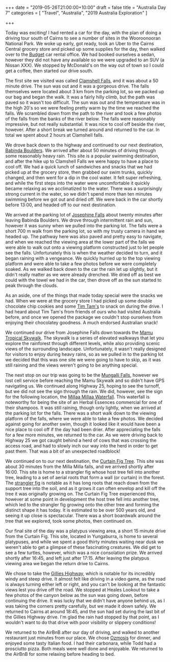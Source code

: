 +++
date = "2019-05-26T21:00:00+10:00"
draft = false
title = "Australia Day 7"
categories = [ "Travel", "Australia", "2019 Australia Exploration" ]

+++

Today was exciting! I had rented a car for the day, with the plan of doing a driving tour south of Cairns to see a number of sites in the Wooroonooran National Park. We woke up early, got ready, took an Uber to the Cairns Central grocery store and picked up some supplies for the day, then walked over to the [Budget](https://goo.gl/maps/t5VwGHzfHXn4Rzew7) car rental office. We had booked ourselves a sedan, however they did not have any available so we were upgraded to an SUV (a Nissan XXX). We stopped by McDonald's on the way out of town so I could get a coffee, then started our drive south.

The first site we visited was called [Clamshell Falls](https://en.wikipedia.org/wiki/Clamshell_Falls), and it was about a 50 minute drive. The sun was out and it was a gorgeous drive. The falls themselves were located about 3 km from the parking lot, so we packed up our bag and began the walk. It was a fairly hilly climb, but the path was paved so it wasn't too difficult. The sun was out and the temperature was in the high 20's so we were feeling pretty warm by the time we reached the falls. We scrambled down from the path to the river and took a few photos of the falls from the banks of the river below. The falls were reasonably impressive, but not really substantial. It was nice to cool off beside the river, however. After a short break we turned around and returned to the car. In total we spent about 2 hours at Clamshell falls.

We drove back down to the highway and continued to our next destination, [Babinda Boulders](https://www.cairns.qld.gov.au/facilities-sport-leisure/parks/babinda-boulders). We arrived after about 50 minutes of driving through some reasonably heavy rain. This site is a popular swimming destination, and after the hike up to Clamshell Falls we were happy to have a place to cool off. We had a quick lunch of sandwiches and snacks that we had picked up at the grocery store, then grabbed our swim trunks, quickly changed, and then went for a dip in the cool water. It felt super refreshing, and while the first steps into the water were uncomfortable it quickly became relaxing as we acclimatized to the water. There was a surprisingly strong current in the water, so we didn't spend more than ten minutes swimming before we got out and dried off. We were back in the car shortly before 13:00, and headed off to our next destination.

We arrived at the parking lot of [Josephine Falls](https://parks.des.qld.gov.au/parks/wooroonooran-josephine-falls/) about twenty minutes after leaving Babinda Boulders. We drove through intermittent rain and sun, however it was sunny when we pulled into the parking lot. The falls were a short 700 m walk from the parking lot, so with my trusty camera in hand we headed up. The pathway here was also paved and pretty easy to navigate, and when we reached the viewing area at the lower part of the falls we were able to walk out onto a viewing platform constructed just to let people see the falls. Unfortunately this is when the weather decided to turn, and it began raining with a vengeance. We quickly hurried up to the top viewing platform and were able to take a few photos before we were completely soaked. As we walked back down to the car the rain let up slightly, but it didn't really matter as we were already drenched. We dried off as best we could with the towel we had in the car, then drove off as the sun started to peak through the clouds.

As an aside, one of the things that made today special were the snacks we had. When we were at the grocery store I had picked up some double chocolate chip cookies and some [Tim Tam's](https://en.wikipedia.org/wiki/Tim_Tam) to snack on during the drive. I had heard about Tim Tam's from friends of ours who had visited Australia before, and once we opened the package we couldn't stop ourselves from enjoying their chocolatey goodness. A much endorsed Australian snack!

We continued our drive from Josephine Falls down towards the [Mamu Tropical Skywalk](https://mamutropicalskywalk.com.au/). The skywalk is a series of elevated walkways that let you explore the rainforest through different levels, while also providing scenic views of the surrounding landscape. Unfortunately, it wasn't really designed for visitors to enjoy during heavy rains, so as we pulled in to the parking lot we decided that this was one site we were going to have to skip, as it was still raining and the views weren't going to be anything special.

The next stop on our trip was going to be the [Mungalli Falls](https://www.world-of-waterfalls.com/waterfalls/australia-mungalli-falls/), however we lost cell service before reaching the Mamu Skywalk and so didn't have GPS navigating us. We continued along Highway 25, hoping to see the turnoff, but we did not see the sign through the rain. We did, however, see the sign for the following location, the [Millaa Millaa Waterfall](https://www.queensland.com/en-au/attraction/millaa-millaa-falls). This waterfall is noteworthy for being the site of an Herbal Essences commercial for one of their shampoos. It was still raining, though only lightly, when we arrived at the parking lot for the falls. There was a short walk down to the viewing platform of the falls, where we were able to take a few photos. We decided against going for another swim, though it looked like it would have been a nice place to cool off if the day had been drier. After appreciating the falls for a few more minutes, we returned to the car. As we were driving back to Highway 25 we got caught behind a herd of cows that was crossing the access road, and had to slowly inch our way into the herd in order to get past them. That was a bit of an unexpected roadblock!

We continued on to our next destination, the [Curtain Fig Tree](https://www.queensland.com/en-au/attraction/curtain-fig-tree). This site was about 30 minutes from the Milla Milla falls, and we arrived shortly after 16:00. This site is home to a strangler fig whose host tree fell into another tree, leading to a set of aerial roots that form a wall (or curtain) in the forest. The [strangler fig](https://en.wikipedia.org/wiki/Strangler_fig) is notable as it has long roots that reach down from the support tree into the soil, and as it grows it can often envelop and kill off the tree it was originally growing on. The Curtain Fig Tree experienced this, however at some point in development the host tree fell into another tree, which led to the strangler fig growing onto the other tree and forming the distinct shape it has today. It is estimated to be over 500 years old, and seeing it up close is spectacular. There was a short boardwalk around the tree that we explored, took some photos, then continued on.

Our final site of the day was a platypus viewing area, a short 15 minute drive from the Curtain Fig. This site, located in Yungaburra, is home to several platypuses, and while we spent a good thirty minutes waiting near dusk we weren't able to get a glimpse of these fascinating creatures. We did get to see a few turtles, however, which was a nice consolation prize. We arrived shortly after 16:45, and left just after 17:15. After leaving the platypus viewing area we began the return drive to Cairns.

We chose to take the [Gillies Highway](https://en.wikipedia.org/wiki/Gillies_Highway), which is notable for its incredibly windy and steep drive. It almost felt like driving in a video game, as the road is always turning either left or right, and you can't be looking at the fantastic views lest you drive off the road. We stopped at Heales Lookout to take a few photos of the canyon below as the sun was going down, before continuing the drive. It was lucky that we didn't have anyone behind us, as I was taking the corners pretty carefully, but we made it down safely. We returned to Cairns at around 18:45, and the sun had set during the last bit of the Gillies Highway drive. I'm glad the rain had stopped by that point, as I wouldn't want to do that drive with poor visibility or slippery conditions!

We returned to the AirBnB after our day of driving, and walked to another restaurant just minutes from our place. We chose [Ozmosis](https://www.facebook.com/Ozmosis-485425778143245/) for dinner, and enjoyed some tasty Italian food. I had their carbonara, while Todd had a prosciutto pizza. Both meals were well done and enjoyable. We returned to the AirBnB for some relaxing before heading to bed. 

